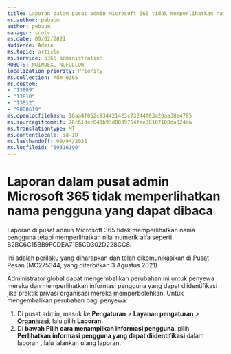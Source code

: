 ```yaml
---
title: Laporan dalam pusat admin Microsoft 365 tidak memperlihatkan nama pengguna yang dapat dibaca
ms.author: pebaum
author: pebaum
manager: scotv
ms.date: 09/02/2021
audience: Admin
ms.topic: article
ms.service: o365-administration
ROBOTS: NOINDEX, NOFOLLOW
localization_priority: Priority
ms.collection: Adm_O365
ms.custom:
- "13809"
- "13810"
- "13812"
- "9008619"
ms.openlocfilehash: 16aa4f052c934421423c73244f03a20aa38e4785
ms.sourcegitcommit: 76c61dec041b93d0039764fae38107108da324aa
ms.translationtype: MT
ms.contentlocale: id-ID
ms.lasthandoff: 09/04/2021
ms.locfileid: "59316190"
---
```

# <a name="reports-in-microsoft-365-admin-center-do-not-show-readable-username"></a>Laporan dalam pusat admin Microsoft 365 tidak memperlihatkan nama pengguna yang dapat dibaca

Laporan di pusat admin Microsoft 365 tidak memperlihatkan nama pengguna tetapi memperlihatkan nilai numerik alfa seperti B2BC6C15BB9FCDEA71E5CD302D228CC8.

Ini adalah perilaku yang diharapkan dan telah dikomunikasikan di Pusat Pesan (MC275344, yang diterbitkan 3 Agustus 2021). 

Administrator global dapat mengembalikan perubahan ini untuk penyewa mereka dan memperlihatkan informasi pengguna yang dapat diidentifikasi jika praktik privasi organisasi mereka memperbolehkan. Untuk mengembalikan perubahan bagi penyewa:

1. Di pusat admin, masuk ke **Pengaturan**  >  **Layanan pengaturan**  >  [**Organisasi**](https://admin.microsoft.com/Adminportal/Home#/Settings/Services), lalu pilih **Laporan.** 
1. Di **bawah Pilih cara menampilkan informasi pengguna**, pilih **Perlihatkan informasi pengguna yang dapat diidentifikasi** dalam laporan , lalu jalankan ulang laporan.